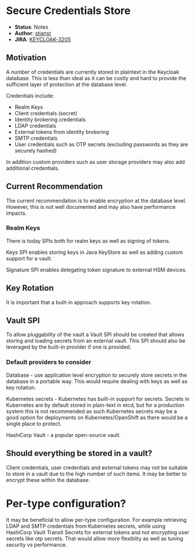 # Secure Credentials Store

* **Status**: Notes
* **Author**: [stianst](https://github.com/stianst)
* **JIRA**: [KEYCLOAK-3205](https://issues.jboss.org/browse/KEYCLOAK-3205)

## Motivation

A number of credentials are currently stored in plaintext in the Keycloak database. This is less than ideal as it
can be costly and hard to provide the sufficient layer of protection at the database level.

Credentials include:

* Realm Keys
* Client credentials (secret)
* Identity brokering credentials
* LDAP credentials
* External tokens from identity brokering
* SMTP credentials
* User credentials such as OTP secrets (excluding passwords as they are securely hashed)

In addition custom providers such as user storage providers may also add additional credentials.


## Current Recommendation

 The current recommendation is to enable encryption at the database level. However, this is not well documented and
 may also have performance impacts.
 
 
 ### Realm Keys
 
 There is today SPIs both for realm keys as well as signing of tokens. 
 
 Keys SPI enables storing keys in Java KeyStore as well as adding custom support for a vault.
 
 Signature SPI enables delegating token signature to external HSM devices.
 
 
 ## Key Rotation
 
 It is important that a built-in approach supports key rotation.
 
 
 ## Vault SPI
 
 To allow pluggability of the vault a Vault SPI should be created that allows storing and loading secrets from an
 external vault. This SPI should also be leveraged by the built-in provider if one is provided.
 
 
 ### Default providers to consider
 
 Database - use application level encryption to securely store secrets in the database in a portable way. This would 
 require dealing with keys as well as key rotation. 
 
 Kubernetes secrets - Kubernetes has built-in support for secrets. Secrets in Kubernetes are by default stored in 
 plain-text in etcd, but for a production system this is not recommended as such Kubernetes secrets may be a good option
 for deployments on Kubernetes/OpenShift as there would be a single place to protect.
 
 HashiCorp Vault - a popular open-source vault.  
 
 
 ## Should everything be stored in a vault?
 
 Client credentials, user credentials and external tokens may not be suitable to store in a vault due to the high number
 of such items. It may be better to encrypt these within the database.
 
 
 # Per-type configuration?
 
 It may be beneficial to allow per-type configuration. For example retrieving LDAP and SMTP credentials from Kubernetes secrets, while using HashiCorp Vault Transit Secrets for external tokens and not encrypting user secrets like otp secrets. That would allow more flexiblity as well as tuning security vs performance.
